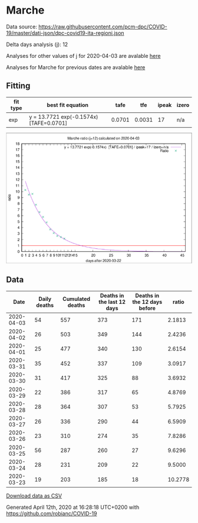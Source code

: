 # Marche

Data source: https://raw.githubusercontent.com/pcm-dpc/COVID-19/master/dati-json/dpc-covid19-ita-regioni.json

Delta days analysis (j): 12

Analyses for other values of j for 2020-04-03 are avalable [here](../README.md)

Analyses for Marche for previous dates are avalable [here](../../README.md)

## Fitting 
|fit type|best fit equation|tafe|tfe|ipeak|izero|
|-------|-----|--------|------|---|---|
|exp|y = 13.7721 exp(-0.1574x)  [TAFE=0.0701]|0.0701|0.0031|17|n/a|

![Plot](COVID-19_marche_j12_2020-04-03.png)

## Data
|Date|Daily deaths|Cumulated deaths|Deaths in the last 12 days|Deaths in the 12 days before|ratio|
|----|----------|-----------|-------|--------------------|-----|
|2020-04-03|54|557|373|171|2.1813|
|2020-04-02|26|503|349|144|2.4236|
|2020-04-01|25|477|340|130|2.6154|
|2020-03-31|35|452|337|109|3.0917|
|2020-03-30|31|417|325|88|3.6932|
|2020-03-29|22|386|317|65|4.8769|
|2020-03-28|28|364|307|53|5.7925|
|2020-03-27|26|336|290|44|6.5909|
|2020-03-26|23|310|274|35|7.8286|
|2020-03-25|56|287|260|27|9.6296|
|2020-03-24|28|231|209|22|9.5000|
|2020-03-23|19|203|185|18|10.2778|

[Download data as CSV](COVID-19_marche_j12_2020-04-03.csv)

Generated April 12th, 2020 at 16:28:18 UTC+0200 with https://github.com/robianc/COVID-19
